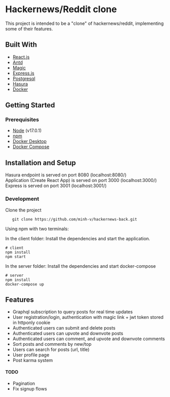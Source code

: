 # Hackernews/Reddit clone
This project is intended to be a "clone" of hackernews/reddit, implementing some of their features.

## Built With

- [React.js](https://reactjs.org/)
- [Antd](https://ant.design/)
- [Magic](https://magic.link/)
- [Express.js](https://expressjs.com/)
- [Postgresql](https://www.postgresql.org/)
- [Hasura](https://hasura.io/)
- [Docker](https://www.docker.com/)

## Getting Started
### Prerequisites

- [Node](https://nodejs.org/en/) (v17.0.1)
- [npm](https://www.npmjs.com/get-npm)
- [Docker Desktop](https://docs.docker.com/get-docker/)
- [Docker Compose](https://docs.docker.com/compose/install/)
 <!-- or [yarn](https://classic.yarnpkg.com/en/docs/install) -->
## Installation and Setup

Hasura endpoint is served on port 8080 (localhost:8080/)  
Application (Create React App) is served on port 3000 (localhost:3000/)  
Express is served on port 3001 (localhost:3001/)  

### Development

Clone the project
```
   git clone https://github.com/minh-v/hackernews-back.git
```
Using npm with two terminals:

In the client folder:
Install the dependencies and start the application.
```
# client
npm install
npm start
```

In the server folder:
Install the dependencies and start docker-compose
```
# server
npm install
docker-compose up
```
## Features
- Graphql subscription to query posts for real time updates
- User registration/login, authentication with magic link + jwt token stored in httponly cookie
- Authenticated users can submit and delete posts
- Authenticated users can upvote and downvote posts
- Authenticated users can comment, and upvote and downvote comments
- Sort posts and comments by new/top
- Users can search for posts (url, title)
- User profile page
- Post karma system

#### TODO

- Pagination
- Fix signup flows
